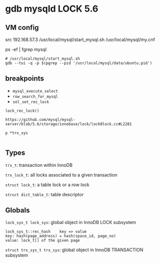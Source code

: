 # gdb mysqld LOCK 5.6

## VM config
src
192.168.57.3
/usr/local/mysql/start_mysql.sh
/usr/local/mysql/my.cnf

 ps -ef | fgrep mysql

```
# /usr/local/mysql/start_mysql.sh
gdb --tui -q -p $(pgrep --pid '/usr/local/mysql/data/ubuntu.pid')
```

## breakpoints
* `mysql_execute_select`
* `row_search_for_mysql`
* `sel_set_rec_lock`


```
lock_rec_lock()

https://github.com/mysql/mysql-server/blob/5.6/storage/innobase/lock/lock0lock.cc#L2281
```

```
p *trx_sys


```

## Types
`trx_t`: transaction within InnoDB

`trx_lock_t`: all locks associated to a given transaction

`struct lock_t`: a table lock or a row lock

`struct dict_table_t`: table descriptor

## Globals

`lock_sys_t lock_sys`: global object in InnoDB LOCK subsystem

```
lock_sys_t::rec_hash	key => value
key: hash(page_address) = hash(space_id, page_no)
value: lock_t[] of the given page
```

`struct trx_sys_t trx_sys`: global object in InnoDB TRANSACTION subsystem



